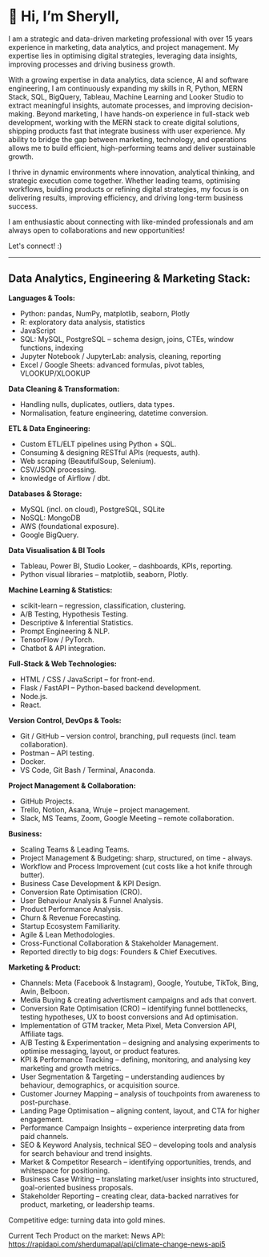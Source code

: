 # 👋 Hi, I’m Sheryll, 

I am a strategic and data-driven marketing professional with over 15 years experience in marketing, data analytics, and project management. My expertise lies in optimising digital strategies, leveraging data insights, improving processes and driving business growth.

With a growing expertise in data analytics, data science, AI and software engineering, I am continuously expanding my skills in R, Python, MERN Stack, SQL, BigQuery, Tableau, Machine Learning and Looker Studio to extract meaningful insights, automate processes, and improving decision-making. Beyond marketing, I have hands-on experience in full-stack web development, working with the MERN stack to create digital solutions, shipping products fast that integrate business with user experience. My ability to bridge the gap between marketing, technology, and operations allows me to build efficient, high-performing teams and deliver sustainable growth.

I thrive in dynamic environments where innovation, analytical thinking, and strategic execution come together. Whether leading teams, optimising workflows, buidling products or refining digital strategies, my focus is on delivering results, improving efficiency, and driving long-term business success.

I am enthusiastic about connecting with like-minded professionals and am always open to collaborations and new opportunities!

Let's connect! :)

-------------------

## Data Analytics, Engineering & Marketing Stack:

**Languages & Tools:**
- Python: pandas, NumPy, matplotlib, seaborn, Plotly
- R: exploratory data analysis, statistics
- JavaScript
- SQL: MySQL, PostgreSQL – schema design, joins, CTEs, window functions, indexing
- Jupyter Notebook / JupyterLab: analysis, cleaning, reporting
- Excel / Google Sheets: advanced formulas, pivot tables, VLOOKUP/XLOOKUP

**Data Cleaning & Transformation:**
- Handling nulls, duplicates, outliers, data types.
- Normalisation, feature engineering, datetime conversion.

**ETL & Data Engineering:**
- Custom ETL/ELT pipelines using Python + SQL.
- Consuming & designing RESTful APIs (requests, auth).
- Web scraping (BeautifulSoup, Selenium).
- CSV/JSON processing.
- knowledge of Airflow / dbt.

**Databases & Storage:**
- MySQL (incl. on cloud), PostgreSQL, SQLite
- NoSQL: MongoDB 
- AWS (foundational exposure).
- Google BigQuery.

**Data Visualisation & BI Tools**
- Tableau, Power BI, Studio Looker,  – dashboards, KPIs, reporting.
- Python visual libraries – matplotlib, seaborn, Plotly.

**Machine Learning & Statistics:**
- scikit-learn – regression, classification, clustering.
- A/B Testing, Hypothesis Testing.
- Descriptive & Inferential Statistics.
- Prompt Engineering & NLP. 
- TensorFlow / PyTorch.
- Chatbot & API integration. 

**Full-Stack & Web Technologies:** 
- HTML / CSS / JavaScript – for front-end.
- Flask / FastAPI – Python-based backend development.
- Node.js.
- React. 

**Version Control, DevOps & Tools:**
- Git / GitHub – version control, branching, pull requests (incl. team collaboration).
- Postman – API testing.
- Docker. 
- VS Code, Git Bash / Terminal, Anaconda.

**Project Management & Collaboration:**
- GitHub Projects.
- Trello, Notion, Asana, Wruje – project management. 
- Slack, MS Teams, Zoom, Google Meeting – remote collaboration.

**Business:**
- Scaling Teams & Leading Teams.
- Project Management & Budgeting: sharp, structured, on time - always. 
- Workflow and Process Improvement (cut costs like a hot knife through butter).
- Business Case Development & KPI Design.
- Conversion Rate Optimisation (CRO).
- User Behaviour Analysis & Funnel Analysis.
- Product Performance Analysis.
- Churn & Revenue Forecasting. 
- Startup Ecosystem Familiarity.
- Agile & Lean Methodologies.
- Cross-Functional Collaboration & Stakeholder Management.
- Reported directly to big dogs: Founders & Chief Executives.

**Marketing & Product:** 
- Channels: Meta (Facebook & Instagram), Google, Youtube, TikTok, Bing, Awin, Belboon. 
- Media Buying & creating advertisment campaigns and ads that convert.  
- Conversion Rate Optimisation (CRO) – identifying funnel bottlenecks, testing hypotheses, UX to boost conversions and Ad optimisation.
- Implementation of GTM tracker, Meta Pixel, Meta Conversion API, Affiliate tags.  
- A/B Testing & Experimentation – designing and analysing experiments to optimise messaging, layout, or product features.
- KPI & Performance Tracking – defining, monitoring, and analysing key marketing and growth metrics.
- User Segmentation & Targeting – understanding audiences by behaviour, demographics, or acquisition source.
- Customer Journey Mapping – analysis of touchpoints from awareness to post-purchase.
- Landing Page Optimisation – aligning content, layout, and CTA for higher engagement.
- Performance Campaign Insights – experience interpreting data from paid channels.
- SEO & Keyword Analysis, technical SEO – developing tools and analysis for search behaviour and trend insights.
- Market & Competitor Research – identifying opportunities, trends, and whitespace for positioning.
- Business Case Writing – translating market/user insights into structured, goal-oriented business proposals.
- Stakeholder Reporting – creating clear, data-backed narratives for product, marketing, or leadership teams.

Competitive edge: turning data into gold mines.

Current Tech Product on the market: 
News API: https://rapidapi.com/sherdumapal/api/climate-change-news-api5
